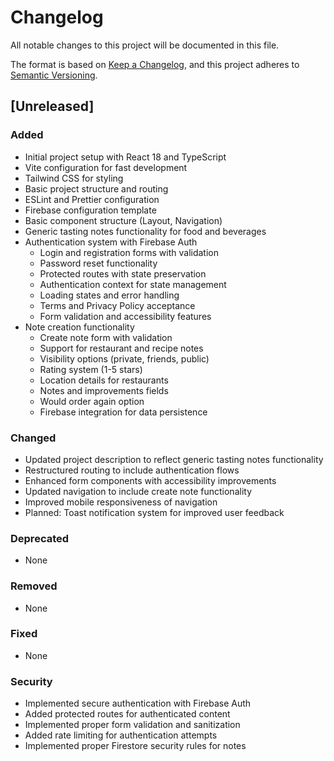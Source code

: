 # Changelog

All notable changes to this project will be documented in this file.

The format is based on [Keep a Changelog](https://keepachangelog.com/en/1.0.0/),
and this project adheres to [Semantic Versioning](https://semver.org/spec/v2.0.0.html).

## [Unreleased]

### Added
- Initial project setup with React 18 and TypeScript
- Vite configuration for fast development
- Tailwind CSS for styling
- Basic project structure and routing
- ESLint and Prettier configuration
- Firebase configuration template
- Basic component structure (Layout, Navigation)
- Generic tasting notes functionality for food and beverages
- Authentication system with Firebase Auth
  - Login and registration forms with validation
  - Password reset functionality
  - Protected routes with state preservation
  - Authentication context for state management
  - Loading states and error handling
  - Terms and Privacy Policy acceptance
  - Form validation and accessibility features
- Note creation functionality
  - Create note form with validation
  - Support for restaurant and recipe notes
  - Visibility options (private, friends, public)
  - Rating system (1-5 stars)
  - Location details for restaurants
  - Notes and improvements fields
  - Would order again option
  - Firebase integration for data persistence

### Changed
- Updated project description to reflect generic tasting notes functionality
- Restructured routing to include authentication flows
- Enhanced form components with accessibility improvements
- Updated navigation to include create note functionality
- Improved mobile responsiveness of navigation
- Planned: Toast notification system for improved user feedback

### Deprecated
- None

### Removed
- None

### Fixed
- None

### Security
- Implemented secure authentication with Firebase Auth
- Added protected routes for authenticated content
- Implemented proper form validation and sanitization
- Added rate limiting for authentication attempts
- Implemented proper Firestore security rules for notes 